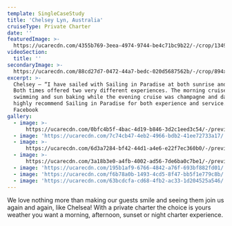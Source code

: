 ```yaml
---
template: SingleCaseStudy
title: 'Chelsey Lyn, Australia'
cruiseType: Private Charter
date: ''
featuredImage: >-
  https://ucarecdn.com/4355b769-3eea-4974-9744-be4c71bc9b22/-/crop/1349x936/0,0/-/preview/
videoSection:
  title: ''
secondaryImage: >-
  https://ucarecdn.com/88cd27d7-0472-44a7-bedc-020d5687562b/-/crop/894x1067/296,0/-/preview/
excerpt: >-
  Chelsey – “I have sailed with Sailing in Paradise at both sunrise and sunset.
  Both times offered two very different experiences. The morning cruise was
  swimming and sun baking while the evening cruise was champagne and dancing. I
  highly recommend Sailing in Paradise for both experience and service.”
  Facebook 
gallery:
  - image: >-
      https://ucarecdn.com/0bfc4b5f-4bac-4d19-b846-3d2c1eed3c54/-/preview/-/enhance/50/
  - image: 'https://ucarecdn.com/7c74cb47-4eb2-4966-bdb2-41ee72733a17/'
  - image: >-
      https://ucarecdn.com/6d3a7284-bf42-44d1-a4e6-e22f7ec360b0/-/preview/-/enhance/50/
  - image: >-
      https://ucarecdn.com/3a18b3e0-a4fb-4002-ad56-7de6ba0c7be1/-/preview/-/enhance/50/
  - image: 'https://ucarecdn.com/195b1af9-6766-4842-a76f-693bf882fd01/'
  - image: 'https://ucarecdn.com/f6b78a0b-1493-4cd5-8f47-bb5f1e779c8b/'
  - image: 'https://ucarecdn.com/63bcdcfa-cd68-4fb2-ac33-1d204525a546/'
---
```

We love nothing more than making our guests smile and seeing them join us again and again, like Chelsea! With a private charter the choice is yours weather you want a morning, afternoon, sunset or night charter experience.
